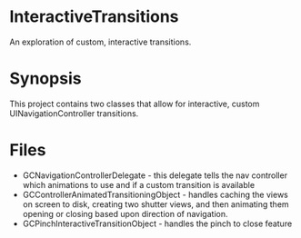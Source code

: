 InteractiveTransitions
======================

An exploration of custom, interactive transitions.

Synopsis
========
This project contains two classes that allow for interactive, custom UINavigationController transitions.

Files
=====

* GCNavigationControllerDelegate - this delegate tells the nav controller which animations to use and if a custom transition is available
* GCControllerAnimatedTransitioningObject - handles caching the views on screen to disk, creating two shutter views, and then animating them opening or closing based upon direction of navigation.
* GCPinchInteractiveTransitionObject - handles the pinch to close feature
